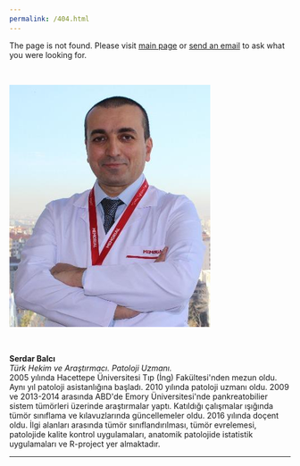 ```yaml
---
permalink: /404.html
---
```


The page is not found. Please visit [main page](https://www.serdarbalci.com/) or [send an email](mailto:serdarbalci@serdarbalci.com) to ask what you were looking for.


<br>

[![Doç. Dr. Serdar Balcı, Patoloji Uzmanı](/img/docdrserdarbalcijpg_b2d2.jpg)](https://www.memorial.com.tr/doktorlar/serdar-balci)


<br>

**Serdar Balcı**  
*Türk Hekim ve Araştırmacı. Patoloji Uzmanı.*  
2005 yılında Hacettepe Üniversitesi Tıp (İng) Fakültesi'nden mezun oldu. Aynı yıl patoloji asistanlığına başladı. 2010 yılında patoloji uzmanı oldu. 2009 ve 2013-2014 arasında ABD'de Emory Üniversitesi'nde pankreatobilier sistem tümörleri üzerinde araştırmalar yaptı. Katıldığı çalışmalar ışığında tümör sınıflama ve kılavuzlarında güncellemeler oldu. 2016 yılında doçent oldu.
İlgi alanları arasında tümör sınıflandırılması, tümör evrelemesi, patolojide kalite kontrol uygulamaları, anatomik patolojide istatistik uygulamaları ve R-project yer almaktadır.

---



